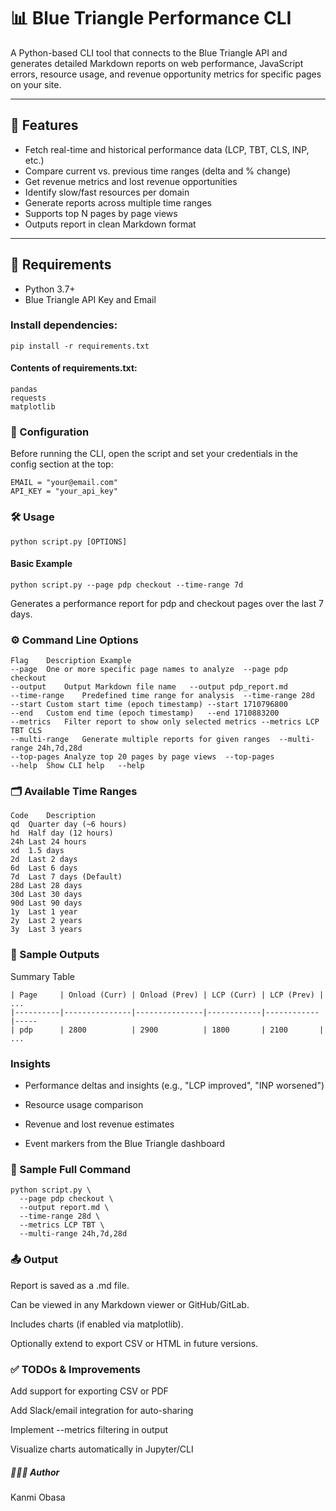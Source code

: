 # 📊 Blue Triangle Performance CLI

A Python-based CLI tool that connects to the Blue Triangle API and generates detailed Markdown reports on web performance, JavaScript errors, resource usage, and revenue opportunity metrics for specific pages on your site.

---

## 🚀 Features

- Fetch real-time and historical performance data (LCP, TBT, CLS, INP, etc.)
- Compare current vs. previous time ranges (delta and % change)
- Get revenue metrics and lost revenue opportunities
- Identify slow/fast resources per domain
- Generate reports across multiple time ranges
- Supports top N pages by page views
- Outputs report in clean Markdown format

---

## 🧰 Requirements

- Python 3.7+
- Blue Triangle API Key and Email

### Install dependencies:
```
pip install -r requirements.txt
```

#### Contents of requirements.txt:
```
pandas
requests
matplotlib
```
### 🔐 Configuration
Before running the CLI, open the script and set your credentials in the config section at the top:

```
EMAIL = "your@email.com"
API_KEY = "your_api_key"
```
### 🛠 Usage
```
python script.py [OPTIONS]
```
#### Basic Example
```
python script.py --page pdp checkout --time-range 7d
```
Generates a performance report for pdp and checkout pages over the last 7 days.

### ⚙️ Command Line Options
```
Flag	Description	Example
--page	One or more specific page names to analyze	--page pdp checkout
--output	Output Markdown file name	--output pdp_report.md
--time-range	Predefined time range for analysis	--time-range 28d
--start	Custom start time (epoch timestamp)	--start 1710796800
--end	Custom end time (epoch timestamp)	--end 1710883200
--metrics	Filter report to show only selected metrics	--metrics LCP TBT CLS
--multi-range	Generate multiple reports for given ranges	--multi-range 24h,7d,28d
--top-pages	Analyze top 20 pages by page views	--top-pages
--help	Show CLI help	--help
```

### 🗂 Available Time Ranges
```
Code	Description
qd	Quarter day (~6 hours)
hd	Half day (12 hours)
24h	Last 24 hours
xd	1.5 days
2d	Last 2 days
6d	Last 6 days
7d	Last 7 days (Default)
28d	Last 28 days
30d	Last 30 days
90d	Last 90 days
1y	Last 1 year
2y	Last 2 years
3y	Last 3 years
```
### 📁 Sample Outputs
Summary Table
```
| Page     | Onload (Curr) | Onload (Prev) | LCP (Curr) | LCP (Prev) | ...
|----------|---------------|---------------|------------|------------|-----
| pdp      | 2800          | 2900          | 1800       | 2100       | ...
```

### Insights
- Performance deltas and insights (e.g., "LCP improved", "INP worsened")

- Resource usage comparison

- Revenue and lost revenue estimates

- Event markers from the Blue Triangle dashboard

### 🧪 Sample Full Command
```
python script.py \
  --page pdp checkout \
  --output report.md \
  --time-range 28d \
  --metrics LCP TBT \
  --multi-range 24h,7d,28d
```
### 📤 Output
Report is saved as a .md file.

Can be viewed in any Markdown viewer or GitHub/GitLab.

Includes charts (if enabled via matplotlib).

Optionally extend to export CSV or HTML in future versions.

### ✅ TODOs & Improvements
 Add support for exporting CSV or PDF

 Add Slack/email integration for auto-sharing

 Implement --metrics filtering in output

 Visualize charts automatically in Jupyter/CLI

##### 👨🏽‍💻 Author
Kanmi Obasa


